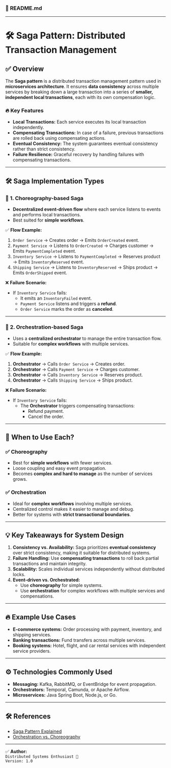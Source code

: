 ### 📄 **README.md**

---

# 🛠️ **Saga Pattern: Distributed Transaction Management**

## ✅ **Overview**
The **Saga pattern** is a distributed transaction management pattern used in **microservices architecture**. It ensures **data consistency** across multiple services by breaking down a large transaction into a series of **smaller, independent local transactions**, each with its own compensation logic.

### 🔥 **Key Features**
- **Local Transactions:** Each service executes its local transaction independently.
- **Compensating Transactions:** In case of a failure, previous transactions are rolled back using compensating actions.
- **Eventual Consistency:** The system guarantees eventual consistency rather than strict consistency.
- **Failure Resilience:** Graceful recovery by handling failures with compensating transactions.

---

## 🛠️ **Saga Implementation Types**

### 🔹 **1. Choreography-based Saga**
- **Decentralized event-driven flow** where each service listens to events and performs local transactions.
- Best suited for **simple workflows**.

✅ **Flow Example:**
1. `Order Service` → Creates order → Emits `OrderCreated` event.
2. `Payment Service` → Listens to `OrderCreated` → Charges customer → Emits `PaymentCompleted` event.
3. `Inventory Service` → Listens to `PaymentCompleted` → Reserves product → Emits `InventoryReserved` event.
4. `Shipping Service` → Listens to `InventoryReserved` → Ships product → Emits `OrderShipped` event.

❌ **Failure Scenario:**
- If `Inventory Service` fails:
    - It emits an `InventoryFailed` event.
    - `Payment Service` listens and triggers a **refund**.
    - `Order Service` marks the order as **canceled**.

---

### 🔹 **2. Orchestration-based Saga**
- Uses a **centralized orchestrator** to manage the entire transaction flow.
- Suitable for **complex workflows** with multiple services.

✅ **Flow Example:**
1. **Orchestrator** → Calls `Order Service` → Creates order.
2. **Orchestrator** → Calls `Payment Service` → Charges customer.
3. **Orchestrator** → Calls `Inventory Service` → Reserves product.
4. **Orchestrator** → Calls `Shipping Service` → Ships product.

❌ **Failure Scenario:**
- If `Inventory Service` fails:
    - The **Orchestrator** triggers compensating transactions:
        - Refund payment.
        - Cancel the order.

---

## 🚀 **When to Use Each?**

### ✅ **Choreography**
- Best for **simple workflows** with fewer services.
- Loose coupling and easy event propagation.
- Becomes **complex and hard to manage** as the number of services grows.

### ✅ **Orchestration**
- Ideal for **complex workflows** involving multiple services.
- Centralized control makes it easier to manage and debug.
- Better for systems with **strict transactional boundaries**.

---

## 💡 **Key Takeaways for System Design**
1. **Consistency vs. Availability:** Saga prioritizes **eventual consistency** over strict consistency, making it suitable for distributed systems.
2. **Failure Handling:** Use **compensating transactions** to roll back partial transactions and maintain integrity.
3. **Scalability:** Scales individual services independently without distributed locks.
4. **Event-driven vs. Orchestrated:**
    - Use **choreography** for simple systems.
    - Use **orchestration** for complex workflows with multiple services and compensations.

---

## 🔥 **Example Use Cases**
- **E-commerce systems:** Order processing with payment, inventory, and shipping services.
- **Banking transactions:** Fund transfers across multiple services.
- **Booking systems:** Hotel, flight, and car rental services with independent service providers.

---

## ⚙️ **Technologies Commonly Used**
- **Messaging:** Kafka, RabbitMQ, or EventBridge for event propagation.
- **Orchestrators:** Temporal, Camunda, or Apache Airflow.
- **Microservices:** Java Spring Boot, Node.js, or Go.

---

## 🛠️ **References**
- [Saga Pattern Explained](https://microservices.io/patterns/data/saga.html)
- [Orchestration vs. Choreography](https://martinfowler.com/articles/2020-saga-pattern.html)

---

✅ **Author:**  
`Distributed Systems Enthusiast 🚀`  
`Version: 1.0`